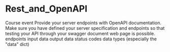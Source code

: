 # Rest_and_OpenAPI
 Course event Provide your server endpoints with OpenAPI documentation. Make sure you have defined your server specification and endpoints so that testing your API through your swagger document web page is possible.  endpoints input data output data status codes data types (especially the "data" dict)
